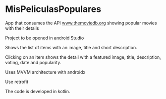 # MisPeliculasPopulares
App that consumes the API www.themoviedb.org showing popular movies with their details

Project to be opened in android Studio

Shows the list of items with an image, title and short description.

Clicking on an item shows the detail with a featured image, title, description, voting, date and popularity.

Uses MVVM architecture with androidx

Use retrofit

The code is developed in kotlin.
